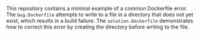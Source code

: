 This repository contains a minimal example of a common Dockerfile error. The `bug.Dockerfile` attempts to write to a file in a directory that does not yet exist, which results in a build failure. The `solution.Dockerfile` demonstrates how to correct this error by creating the directory before writing to the file.